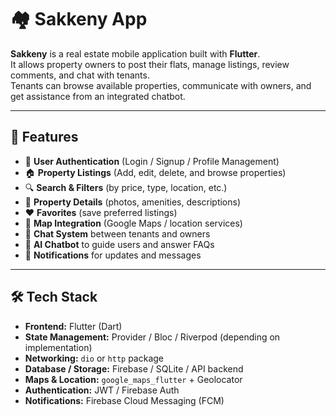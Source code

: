 # 🏘️ Sakkeny App

**Sakkeny** is a real estate mobile application built with **Flutter**.  
It allows property owners to post their flats, manage listings, review comments, and chat with tenants.  
Tenants can browse available properties, communicate with owners, and get assistance from an integrated chatbot.

---
## 📌 Features

- 🔑 **User Authentication** (Login / Signup / Profile Management)  
- 🏠 **Property Listings** (Add, edit, delete, and browse properties)  
- 🔍 **Search & Filters** (by price, type, location, etc.)  
- 📄 **Property Details** (photos, amenities, descriptions)  
- ❤️ **Favorites** (save preferred listings)  
- 📍 **Map Integration** (Google Maps / location services)  
- 💬 **Chat System** between tenants and owners  
- 🤖 **AI Chatbot** to guide users and answer FAQs  
- 🔔 **Notifications** for updates and messages  

---

## 🛠️ Tech Stack

- **Frontend:** Flutter (Dart)  
- **State Management:** Provider / Bloc / Riverpod (depending on implementation)  
- **Networking:** `dio` or `http` package  
- **Database / Storage:** Firebase / SQLite / API backend  
- **Maps & Location:** `google_maps_flutter` + Geolocator  
- **Authentication:** JWT / Firebase Auth  
- **Notifications:** Firebase Cloud Messaging (FCM)  
